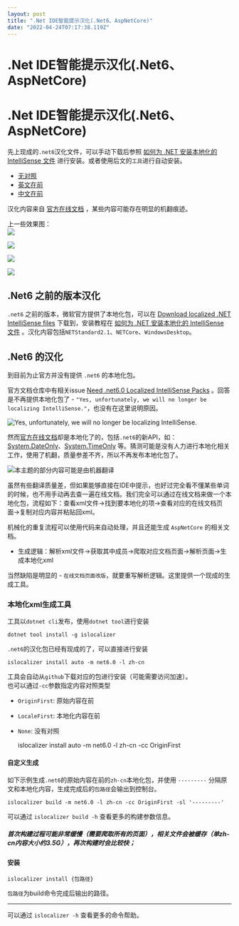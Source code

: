 ```yaml
---
layout: post
title: ".Net IDE智能提示汉化(.Net6、AspNetCore)"
date: "2022-04-24T07:17:38.119Z"
---
```

.Net IDE智能提示汉化(.Net6、AspNetCore)
================================

.Net IDE智能提示汉化(.Net6、AspNetCore)
================================

先上现成的`.net6`汉化文件，可以手动下载后参照 [如何为 .NET 安装本地化的 IntelliSense 文件](https://docs.microsoft.com/zh-cn/dotnet/core/install/localized-intellisense) 进行安装。或者使用后文的`工具`进行自动安装。

*   [无对照](https://files.cnblogs.com/files/blogs/708274/net6.0@zh-cn@None.zip)
*   [英文在前](https://files.cnblogs.com/files/blogs/708274/net6.0@zh-cn@OriginFirst.zip)
*   [中文在前](https://files.cnblogs.com/files/blogs/708274/net6.0@zh-cn@LocaleFirst.zip)

汉化内容来自 [官方在线文档](https://docs.microsoft.com/zh-cn/) ，某些内容可能存在明显的机翻痕迹。

上一些效果图：  
![](https://img2022.cnblogs.com/blog/2556853/202204/2556853-20220424122841668-797783601.png)

![](https://img2022.cnblogs.com/blog/2556853/202204/2556853-20220424122852002-1697664958.png)

![](https://img2022.cnblogs.com/blog/2556853/202204/2556853-20220424122857932-881749670.png)

![](https://img2022.cnblogs.com/blog/2556853/202204/2556853-20220424122907070-454108895.png)

.Net6 之前的版本汉化
-------------

`.net6` 之前的版本，微软官方提供了本地化包，可以在 [Download localized .NET IntelliSense files](https://dotnet.microsoft.com/zh-cn/download/intellisense) 下载到，安装教程在 [如何为 .NET 安装本地化的 IntelliSense 文件](https://docs.microsoft.com/zh-cn/dotnet/core/install/localized-intellisense) 。汉化内容包括`NETStandard2.1`、`NETCore`、`WindowsDesktop`。

.Net6 的汉化
---------

到目前为止官方并没有提供 `.net6` 的本地化包。

官方文档仓库中有相关issue [Need .net6.0 Localized IntelliSense Packs](https://github.com/dotnet/docs/issues/27283) 。回答是不再提供本地化包了 - `"Yes, unfortunately, we will no longer be localizing IntelliSense."`，也没有在这里说明原因。

![Yes, unfortunately, we will no longer be localizing IntelliSense.](https://img2022.cnblogs.com/blog/2556853/202204/2556853-20220424122947501-1872209150.png)

然而[官方在线文档](https://docs.microsoft.com/zh-cn/)却是本地化了的，包括`.net6`的新API，如：[System.DateOnly](https://docs.microsoft.com/zh-cn/dotnet/api/system.dateonly)、[System.TimeOnly](https://docs.microsoft.com/zh-cn/dotnet/api/system.timeonly) 等。猜测可能是没有人力进行本地化相关工作，使用了机翻，质量参差不齐，所以不再发布本地化包了。

![本主题的部分内容可能是由机器翻译](https://img2022.cnblogs.com/blog/2556853/202204/2556853-20220424123011887-45188805.png)

虽然有些翻译质量差，但如果能够直接在IDE中提示，也好过完全看不懂某些单词的时候，也不用手动再去查一遍在线文档。我们完全可以通过在线文档来做一个本地化包，流程如下：查看xml文件->找到要本地化的项->查看对应的在线文档页面->复制对应内容并粘贴回xml。

机械化的重复流程可以使用代码来自动处理，并且还能生成 `AspNetCore` 的相关文档。

*   生成逻辑：解析xml文件->获取其中成员->爬取对应文档页面->解析页面->生成本地化xml

当然缺陷是明显的 - `在线文档页面改版`，就要重写解析逻辑。这里提供一个现成的生成工具。

### 本地化xml生成工具

工具以`dotnet cli`发布，使用`dotnet tool`进行安装

    dotnet tool install -g islocalizer
    

`.net6`的汉化包已经有现成的了，可以直接进行安装

    islocalizer install auto -m net6.0 -l zh-cn
    

工具会自动从`github`下载对应的包进行安装（可能需要访问加速）。  
也可以通过`-cc`参数指定内容对照类型

*   `OriginFirst`: 原始内容在前
*   `LocaleFirst`: 本地化内容在前
*   `None`: 没有对照

    islocalizer install auto -m net6.0 -l zh-cn -cc OriginFirst
    

#### 自定义生成

如下示例生成`.net6`的原始内容在前的`zh-cn`本地化包，并使用 `---------` 分隔原文和本地化内容，生成完成后的`包路径`会输出到控制台。

    islocalizer build -m net6.0 -l zh-cn -cc OriginFirst -sl '---------'
    

可以通过 `islocalizer build -h` 查看更多的构建参数信息。

##### 首次构建过程可能非常缓慢（需要爬取所有的页面），相关文件会被缓存（单zh-cn内容大小约3.5G），再次构建时会比较快；

#### 安装

    islocalizer install {包路径}
    

`包路径`为build命令完成后输出的路径。

* * *

可以通过 `islocalizer -h` 查看更多的命令帮助。